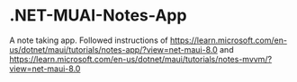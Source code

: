 # .NET-MUAI-Notes-App

A note taking app. Followed instructions of https://learn.microsoft.com/en-us/dotnet/maui/tutorials/notes-app/?view=net-maui-8.0 and https://learn.microsoft.com/en-us/dotnet/maui/tutorials/notes-mvvm/?view=net-maui-8.0
